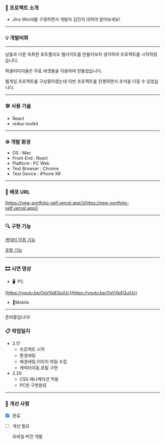 ### 📃 프로젝트 소개

- Jins World를 구경하면서 개발자 김진의 대하여 알아보세요!

---

### 💡 개발비화

---

남들과 다른 독특한 포트폴리오 웹사이트를 만들어보자 생각하여 프로젝트를 시작하였습니다.

픽셀이미지들은 무료 에셋들을 이용하여 만들었습니다.

웹게임 프로젝트를 구상중이였는데 이번 프로젝트를 진행하면서 초석을 다질 수 있었습니다.

---

### 🛠 사용 기술

- React
- redux-toolkit

---

### ⚙ 개발 환경

- OS : Mac
- Front-End : React
- Platform : PC Web
- Test Browser : Chrome
- Test Device : iPhone XR

---

### 🔗 배포 URL

[https://new-portfolio-self.vercel.app/](https://new-portfolio-self.vercel.app/)                                    

---

### 🔍 구현 기능

[캐릭터 이동 기능](https://www.notion.so/eb437d4086654700a81317732f126690)

[포탈 기능](https://www.notion.so/98a49f6ea1f441cf824385a8fc67b84c)

---

### 🎞 시연 영상

- 🖥  PC

[https://youtu.be/OsVXpEQuiUc](https://youtu.be/OsVXpEQuiUc)

- 📱Mobile

---

준비중입니다!

### 📋 작업일지

- 2.17
    - 프로젝트 시작
    - 환경세팅
    - 배경세팅,이미지 파일 수집
    - 캐릭터이동,포탈 구현
- 2.20
    - CSS 애니메이션 적용
    - PC판 구현완료

---

### 🔨 개선 사항

- [x]  완료
- [ ]  개선 필요
    
    모바일 버전 개발
